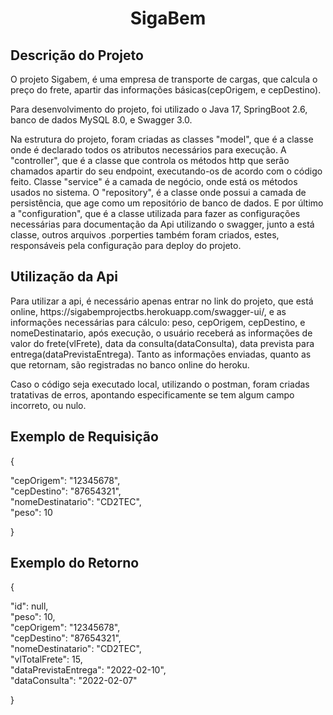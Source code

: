 <h1 align="center">SigaBem</h1>

## Descrição do Projeto
<p align="left">O projeto Sigabem, é uma empresa de transporte de cargas, que calcula o preço do frete, apartir das informações básicas(cepOrigem, e cepDestino).

Para desenvolvimento do projeto, foi utilizado o Java 17, SpringBoot 2.6, banco de dados MySQL 8.0, e Swagger 3.0.

Na estrutura do projeto, foram criadas as classes "model", que é a classe onde é declarado todos os atributos necessários para execução.
A "controller", que é a classe que controla os métodos http que serão chamados apartir do seu endpoint, executando-os de acordo com o código feito.
Classe "service" é a camada de negócio, onde está os métodos usados no sistema.
O "repository", é a classe onde possui a camada de persistência, que age como um repositório de banco de dados. 
E por último a "configuration", que é a classe utilizada para fazer as configurações necessárias para documentação da Api utilizando o swagger, junto a está classe, 
outros arquivos .porperties também foram criados, estes, responsáveis pela configuração para deploy do projeto.
</p>

## Utilização da Api
 <p align="left">Para utilizar a api, é necessário apenas entrar no link do projeto, que está online, https://sigabemprojectbs.herokuapp.com/swagger-ui/, e as informações necessárias para cálculo: peso, cepOrigem, cepDestino, e nomeDestinatario, após execução, o usuário receberá as informações de valor do frete(vlFrete), data da consulta(dataConsulta), data prevista para entrega(dataPrevistaEntrega).
 Tanto as informações enviadas, quanto as que retornam, são registradas no banco online do heroku.

Caso o código seja executado local, utilizando o postman, foram criadas tratativas de erros, apontando especificamente se tem algum campo incorreto, ou nulo. </p>
 
 ## Exemplo de Requisição
 { <br>
  
  "cepOrigem": "12345678", <br>
  "cepDestino": "87654321",<br>
  "nomeDestinatario": "CD2TEC",<br>
  "peso": 10 <br>
  
}
 
 ## Exemplo do Retorno
{ <br>

  "id": null, <br>
  "peso": 10, <br>
  "cepOrigem": "12345678", <br>
  "cepDestino": "87654321", <br>
  "nomeDestinatario": "CD2TEC", <br>
  "vlTotalFrete": 15, <br>
  "dataPrevistaEntrega": "2022-02-10", <br>
  "dataConsulta": "2022-02-07" <br>
  
}

